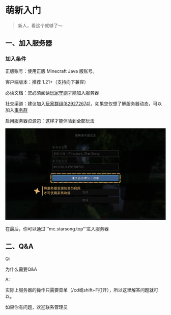 # 萌新入门

> 新人，看这个就够了～

## 一、加入服务器

### 加入条件

正版账号：使用正版 Minecraft Java 版账号。

客户端版本：推荐 1.21+（支持向下兼容）

必读文档：您必须阅读[玩家守则](/pages/docs/rules)才能加入服务器

社交渠道：建议加入[玩家群组(829272674)](https://qm.qq.com/cgi-bin/qm/qr?k=P0s88fHw8A8UhIf4zu0qL6vkkf4oxlQU&jump_from=webapi&authKey=dPjZ/dM6O1LvaMKgWGZ3TCyZL6w7hr7BjeeFgg8wyVYtmuABFUqnqm4InpIU8a4J)，如果您仅想了解服务器动态，可以加入[事务群](https://qm.qq.com/cgi-bin/qm/qr?k=FbkC7uOPkP8NLhfDLWg3UfXBpL2LaH2m&jump_from=webapi&authKey=sSplywRN8h9CDgahYd9PEdPs7Mw8BHhGqRhUkvCy5CJyA7TH//xGRXbTvJH1Mlq5)

启用服务器资源包：这样才能体验到全部玩法

![启用资源包](./pic/enableRP.png)

在最后，你可以通过’’’mc.starsong.top’’’进入服务器

## 二、Q&A

Q:

为什么需要Q&A

A:

实际上服务器的操作只需要菜单（/cd或shift+F打开），所以这里解答问题就可以。

如果你有问题，欢迎联系管理员
